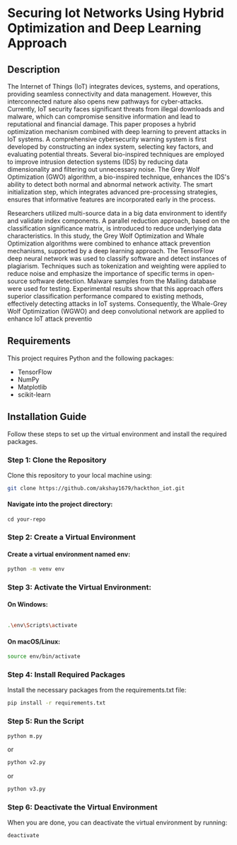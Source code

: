 # Securing Iot Networks Using Hybrid Optimization and Deep Learning Approach 

## Description
The Internet of Things (IoT) integrates devices, systems, and operations, providing seamless connectivity and data management. However, this interconnected nature also opens new pathways for cyber-attacks. Currently, IoT security faces significant threats from illegal downloads and malware, which can compromise sensitive information and lead to reputational and financial damage. This paper proposes a hybrid optimization mechanism combined with deep learning to prevent attacks in IoT systems. A comprehensive cybersecurity warning system is first developed by constructing an index system, selecting key factors, and evaluating potential threats. Several bio-inspired techniques are employed to improve intrusion detection systems (IDS) by reducing data dimensionality and filtering out unnecessary noise. The Grey Wolf Optimization (GWO) algorithm, a bio-inspired technique, enhances the IDS's ability to detect both normal and abnormal network activity. The smart initialization step, which integrates advanced pre-processing strategies, ensures that informative features are incorporated early in the process. 

 Researchers utilized multi-source data in a big data environment to identify and validate index components. A parallel reduction approach, based on the classification significance matrix, is introduced to reduce underlying data characteristics. In this study, the Grey Wolf Optimization and Whale Optimization algorithms were combined to enhance attack prevention mechanisms, supported by a deep learning approach. The TensorFlow deep neural network was used to classify software and detect instances of plagiarism. Techniques such as tokenization and weighting were applied to reduce noise and emphasize the importance of specific terms in open-source software detection. Malware samples from the Mailing database were used for testing. Experimental results show that this approach offers superior classification performance compared to existing methods, effectively detecting attacks in IoT systems. Consequently, the Whale-Grey Wolf Optimization (WGWO) and deep convolutional network are applied to enhance IoT attack preventio

## Requirements

This project requires Python and the following packages:

- TensorFlow
- NumPy
- Matplotlib
- scikit-learn

## Installation Guide

Follow these steps to set up the virtual environment and install the required packages.

### Step 1: Clone the Repository

Clone this repository to your local machine using:

```bash
git clone https://github.com/akshay1679/hackthon_iot.git

```
#### Navigate into the project directory:

```
cd your-repo

```
### Step 2: Create a Virtual Environment

#### Create a virtual environment named env:

```bash
python -m venv env
```

### Step 3: Activate the Virtual Environment:

#### On Windows:

```bash

.\env\Scripts\activate
```
#### On macOS/Linux:

``` bash
source env/bin/activate
```
### Step 4: Install Required Packages

Install the necessary packages from the requirements.txt file:

``` bash
pip install -r requirements.txt
```
### Step 5: Run the Script

```bash
python m.py
```
or

```bash
python v2.py
```
or

```bash
python v3.py
```

### Step 6: Deactivate the Virtual Environment
When you are done, you can deactivate the virtual environment by running:

```bash
deactivate
```
